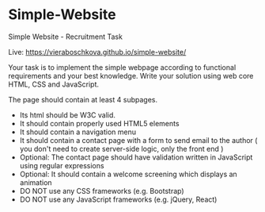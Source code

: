 # Simple-Website
Simple Website - Recruitment Task

Live: https://vieraboschkova.github.io/simple-website/

Your task is to implement the simple webpage according to functional
requirements and your best knowledge.
Write your solution using web core HTML, CSS and JavaScript.

The page should contain at least 4 subpages.
* Its html should be W3C valid.
* It should contain properly used HTML5 elements
* It should contain a navigation menu
* It should contain a contact page with a form to send email to the author ( you
don't need to create server-side logic, only the front end )
* Optional: The contact page should have validation written in JavaScript using
regular expressions
* Optional: It should contain a welcome screening which displays an animation
* DO NOT use any CSS frameworks (e.g. Bootstrap)
* DO NOT use any JavaScript frameworks (e.g. jQuery, React)
